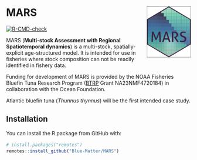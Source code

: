 
<!-- README.md is generated from README.Rmd. Please edit that file -->

# MARS <img src="man/figures/README-hex.png" align="right" height="139" />

<!-- badges: start -->

[![R-CMD-check](https://github.com/Blue-Matter/MSA/actions/workflows/R-CMD-check.yaml/badge.svg)](https://github.com/Blue-Matter/MSA/actions/workflows/R-CMD-check.yaml)
<!-- badges: end -->

MARS (**Multi-stock Assessment with Regional Spatiotemporal dynamics**)
is a multi-stock, spatially-explicit age-structured model. It is
intended for use in fisheries where stock composition can not be readily
identified in fishery data.

Funding for development of MARS is provided by the NOAA Fisheries
Bluefin Tuna Research Program
([BTRP](https://www.fisheries.noaa.gov/grant/bluefin-tuna-research-program)
Grant NA23NMF4720184) in collaboration with the Ocean Foundation.

Atlantic bluefin tuna (*Thunnus thynnus*) will be the first intended
case study.

## Installation

You can install the R package from GitHub with:

``` r
# install.packages("remotes")
remotes::install_github("Blue-Matter/MARS")
```
